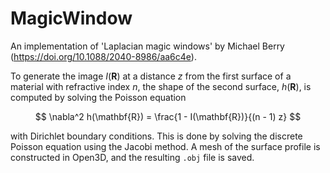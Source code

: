 # MagicWindow

An implementation of 'Laplacian magic windows' by Michael Berry (https://doi.org/10.1088/2040-8986/aa6c4e).

To generate the image $I(\mathbf{R})$ at a distance $z$ from the first surface of a material with refractive index $n$, the shape of the second surface, $h(\mathbf{R})$, is computed by solving the Poisson equation

$$ \nabla^2 h(\mathbf{R}) = \frac{1 - I(\mathbf{R})}{(n - 1) z} $$

with Dirichlet boundary conditions. This is done by solving the discrete Poisson equation using the Jacobi method. A mesh of the surface profile is constructed in Open3D, and the resulting `.obj` file is saved.
